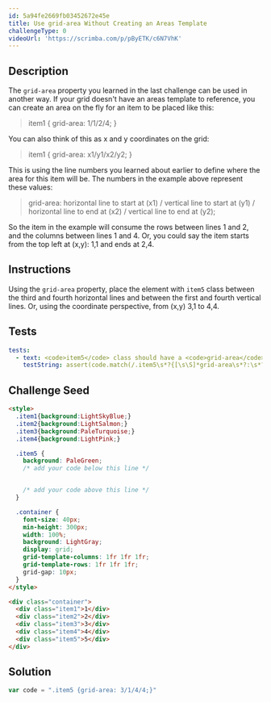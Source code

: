 ```yaml
---
id: 5a94fe2669fb03452672e45e
title: Use grid-area Without Creating an Areas Template
challengeType: 0
videoUrl: 'https://scrimba.com/p/pByETK/c6N7VhK'
---
```


## Description
<section id='description'>
The <code>grid-area</code> property you learned in the last challenge can be used in another way. If your grid doesn't have an areas template to reference, you can create an area on the fly for an item to be placed like this:
<blockquote>item1 { grid-area: 1/1/2/4; }</blockquote>

You can also think of this as x and y coordinates on the grid:
<blockquote>item1 { grid-area: x1/y1/x2/y2; }</blockquote>
This is using the line numbers you learned about earlier to define where the area for this item will be. The numbers in the example above represent these values:
<blockquote>grid-area: horizontal line to start at (x1) / vertical line to start at (y1) / horizontal line to end at (x2) / vertical line to end at (y2);</blockquote>
So the item in the example will consume the rows between lines 1 and 2, and the columns between lines 1 and 4.
Or, you could say the item starts from the top left at (x,y): 1,1 and ends at 2,4.
</section>

## Instructions
<section id='instructions'>
Using the <code>grid-area</code> property, place the element with <code>item5</code> class between the third and fourth horizontal lines and between the first and fourth vertical lines. Or, using the coordinate perspective, from (x,y) 3,1 to 4,4.
</section>

## Tests
<section id='tests'>

```yml
tests:
  - text: <code>item5</code> class should have a <code>grid-area</code> property that has the value of <code>3/1/4/4</code>.
    testString: assert(code.match(/.item5\s*?{[\s\S]*grid-area\s*?:\s*?3\s*?\/\s*?1\s*?\/\s*?4\s*?\/\s*?4\s*?;[\s\S]*}/gi), '<code>item5</code> class should have a <code>grid-area</code> property that has the value of <code>3/1/4/4</code>.');

```

</section>

## Challenge Seed
<section id='challengeSeed'>

<div id='html-seed'>

```html
<style>
  .item1{background:LightSkyBlue;}
  .item2{background:LightSalmon;}
  .item3{background:PaleTurquoise;}
  .item4{background:LightPink;}

  .item5 {
    background: PaleGreen;
    /* add your code below this line */


    /* add your code above this line */
  }

  .container {
    font-size: 40px;
    min-height: 300px;
    width: 100%;
    background: LightGray;
    display: grid;
    grid-template-columns: 1fr 1fr 1fr;
    grid-template-rows: 1fr 1fr 1fr;
    grid-gap: 10px;
  }
</style>

<div class="container">
  <div class="item1">1</div>
  <div class="item2">2</div>
  <div class="item3">3</div>
  <div class="item4">4</div>
  <div class="item5">5</div>
</div>
```

</div>



</section>

## Solution
<section id='solution'>


```js
var code = ".item5 {grid-area: 3/1/4/4;}"
```

</section>
